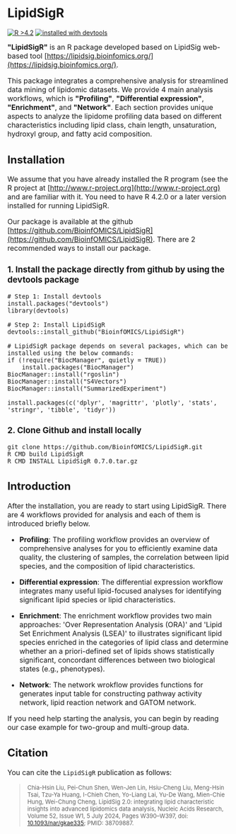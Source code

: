 # LipidSigR
<!-- badges: start -->
[![R >4.2](https://img.shields.io/badge/R-%3E4.2-success.svg)](https://www.r-project.org/) 
<a href='#devtools'>![installed with devtools](https://img.shields.io/badge/installed%20with-devtools-blueviolet.svg)</a>
<!-- badges: end -->

<font size=3> **"LipidSigR"** is an R package developed based on LipidSig web-based tool 
[https://lipidsig.bioinfomics.org/](https://lipidsig.bioinfomics.org/). 

This package integrates a comprehensive analysis for streamlined data mining of 
lipidomic datasets. We provide 4 main analysis workflows, which is 
**"Profiling"**, **"Differential expression"**, **"Enrichment"**, and 
**"Network"**. Each section provides unique aspects to analyze the lipidome 
profiling data based on different characteristics including lipid class, 
chain length, unsaturation, hydroxyl group, and fatty acid composition.

## Installation
We assume that you have already installed the R program (see the R project at 
[http://www.r-project.org](http://www.r-project.org)  and are familiar with it. 
You need to have R 4.2.0 or a later version installed for running LipidSigR.

Our package is available at the github 
[https://github.com/BioinfOMICS/LipidSigR](https://github.com/BioinfOMICS/LipidSigR). 
There are 2 recommended ways to install our package.

### 1. Install the package directly from github by using the devtools package
```(r)
# Step 1: Install devtools
install.packages("devtools")
library(devtools)

# Step 2: Install LipidSigR
devtools::install_github("BioinfOMICS/LipidSigR")

# LipidSigR package depends on several packages, which can be installed using the below commands:
if (!require("BiocManager", quietly = TRUE))
    install.packages("BiocManager")
BiocManager::install("rgoslin")
BiocManager::install("S4Vectors")
BiocManager::install("SummarizedExperiment")

install.packages(c('dplyr', 'magrittr', 'plotly', 'stats', 'stringr', 'tibble', 'tidyr'))
```

### 2. Clone Github and install locally
```(r)
git clone https://github.com/BioinfOMICS/LipidSigR.git
R CMD build LipidSigR
R CMD INSTALL LipidSigR_0.7.0.tar.gz
```
## Introduction
<font size=3> After the installation, you are ready to start using LipidSigR. There are 4 
workflows provided for analysis and each of them is introduced briefly below. 

* **Profiling**: The profiling workflow provides an overview of comprehensive 
analyses for you to efficiently examine data quality, the clustering of samples, 
the correlation between lipid species, and the composition of lipid characteristics.

* **Differential expression**: The differential expression workflow integrates 
many useful lipid-focused analyses for identifying significant lipid species or 
lipid characteristics.

* **Enrichment**: The enrichment workflow provides two main approaches: 
'Over Representation Analysis (ORA)' and 'Lipid Set Enrichment Analysis (LSEA)' 
to illustrates significant lipid species enriched in the categories of lipid 
class and determine whether an a priori-defined set of lipids shows 
statistically significant, concordant differences between two biological states 
(e.g., phenotypes).

* **Network**: The network wrokflow provides functions for generates input table 
for constructing pathway activity network, lipid reaction network and GATOM network.

If you need help starting the analysis, you can begin by reading our case 
example for two-group and multi-group data.

## Citation
<font size=3> You can cite the `LipidSigR` publication as follows:

> <font size=2> Chia-Hsin Liu, Pei-Chun Shen, Wen-Jen Lin, Hsiu-Cheng Liu, Meng-Hsin Tsai, 
Tzu-Ya Huang, I-Chieh Chen, Yo-Liang Lai, Yu-De Wang, Mien-Chie Hung, Wei-Chung Cheng, 
LipidSig 2.0: integrating lipid characteristic insights into advanced lipidomics data analysis, 
Nucleic Acids Research, Volume 52, Issue W1, 5 July 2024, Pages W390–W397, 
doi: [10.1093/nar/gkae335](https://doi.org/10.1093/nar/gkae335); PMID: 38709887.
